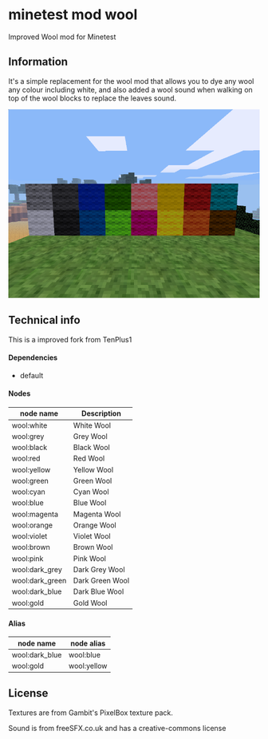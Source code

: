 minetest mod wool
=================

Improved Wool mod for Minetest

Information
-----------

It's a simple replacement for the wool mod that allows you to dye any
wool any colour including white, and also added a wool sound when walking
on top of the wool blocks to replace the leaves sound.

![screenshot.png](screenshot.png)

Technical info
--------------

This is a improved fork from TenPlus1

#### Dependencies

* default

#### Nodes

| node name       | Description     |
| --------------- | --------------- |
| wool:white      | White Wool      |
| wool:grey       | Grey Wool       |
| wool:black      | Black Wool      |
| wool:red        | Red Wool        |
| wool:yellow     | Yellow Wool     |
| wool:green      | Green Wool      |
| wool:cyan       | Cyan Wool       |
| wool:blue       | Blue Wool       |
| wool:magenta    | Magenta Wool    |
| wool:orange     | Orange Wool     |
| wool:violet     | Violet Wool     |
| wool:brown      | Brown Wool      |
| wool:pink       | Pink Wool       |
| wool:dark_grey  | Dark Grey Wool  |
| wool:dark_green | Dark Green Wool |
| wool:dark_blue  | Dark Blue Wool  |
| wool:gold       | Gold Wool       |

#### Alias

| node name       | node alias      |
| --------------- | --------------- |
| wool:dark_blue  | wool:blue       |
| wool:gold       | wool:yellow     |

License
-------

Textures are from Gambit's PixelBox texture pack.

Sound is from freeSFX.co.uk and has a creative-commons license
